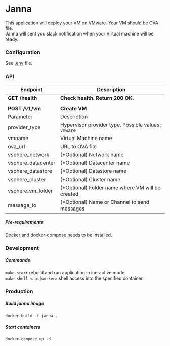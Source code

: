 # Janna
This application will deploy your VM on VMware. Your VM should be OVA file.  
Janna will sent you slack notification when your Virtual machine will be ready.

### Configuration
See [.env](https://github.com/vterdunov/janna/blob/master/.env) file.

### API
| Endpoint | Description |
| ---- | --------------- |
| **GET /health** | **Check health. Return 200 OK.** |
|||
| **POST /v1/vm** | **Create VM** |
| Parameter | Description|
| provider_type | Hypervisor provider type. Possible values: `vmware` |
| vmname | Virtual Machine name |
| ova_url | URL to OVA file |
| vsphere_network | (*Optional) Network name |
| vsphere_datacenter | (*Optional) Datacenter name |
| vsphere_datastore | (*Optional) Datastore name |
| vsphere_cluster | (*Optional) Cluster name |
| vsphere_vm_folder | (*Optional) Folder name where VM will be created |
| message_to | (*Optional) Name or Channel to send messages |

##### Pre-requirements
Docker and docker-compose needs to be installed.

### Development
##### Commands
`make start` rebuild and run application in ineractive mode.  
`make shell <api|worker>` shell access into the specified container.

### Production
##### Build janna image
`docker build -t janna .`
##### Start containers
`docker-compose up -d`
